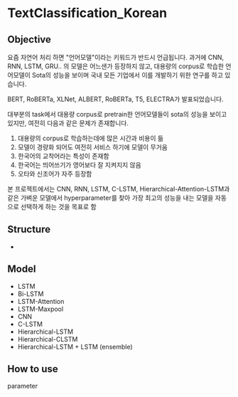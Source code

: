 # TextClassification_Korean



## Objective

요즘 자연어 처리 하면 "언어모델"이라는 키워드가 반드시 언급됩니다. 과거에 CNN, RNN, LSTM, GRU.. 의 모델은 어느샌가 등장하지 않고, 대용량의 corpus로 학습한 언어모델이 Sota의 성능을 보이며  국내 모든 기업에서 이를 개발하기 위한 연구를 하고 있습니다.

BERT, RoBERTa, XLNet, ALBERT, RoBERTa, T5, ELECTRA가 발표되었습니다.

대부분의 task에서 대용량 corpus로 pretrain한 언어모델들이 sota의 성능을 보이고 있지만, 여전히 다음과 같은 문제가 존재합니다.

1. 대용량의 corpus로 학습하는데에 많은 시간과 비용이 듦
2. 모델이 경량화 되어도 여전히 서비스 하기에 모델이 무거움
3. 한국어의 교착어라는 특성이 존재함
4. 한국어는 띄어쓰기가 영어보다 잘 지켜지지 않음
5. 오타와 신조어가 자주 등장함

본 프로젝트에서는 CNN, RNN, LSTM, C-LSTM, Hierarchical-Attention-LSTM과 같은 가벼운 모델에서 hyperparameter를 찾아 가장 최고의 성능을 내는 모델을 자동으로 선택하게 하는 것을 목표로 함

## Structure

- 





## Model

- LSTM
- Bi-LSTM
- LSTM-Attention
- LSTM-Maxpool
- CNN
- C-LSTM
- Hierarchical-LSTM
- Hierarchical-CLSTM
- Hierarchical-LSTM + LSTM (ensemble)

## How to use

parameter

